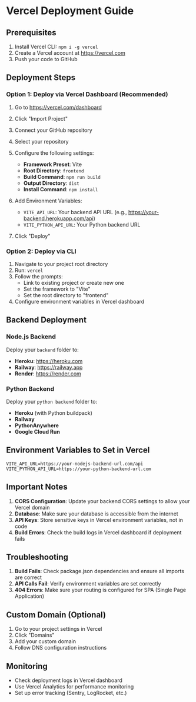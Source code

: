 # Vercel Deployment Guide

## Prerequisites
1. Install Vercel CLI: `npm i -g vercel`
2. Create a Vercel account at https://vercel.com
3. Push your code to GitHub

## Deployment Steps

### Option 1: Deploy via Vercel Dashboard (Recommended)
1. Go to https://vercel.com/dashboard
2. Click "Import Project"
3. Connect your GitHub repository
4. Select your repository
5. Configure the following settings:
   - **Framework Preset**: Vite
   - **Root Directory**: `frontend`
   - **Build Command**: `npm run build`
   - **Output Directory**: `dist`
   - **Install Command**: `npm install`

6. Add Environment Variables:
   - `VITE_API_URL`: Your backend API URL (e.g., https://your-backend.herokuapp.com/api)
   - `VITE_PYTHON_API_URL`: Your Python backend URL

7. Click "Deploy"

### Option 2: Deploy via CLI
1. Navigate to your project root directory
2. Run: `vercel`
3. Follow the prompts:
   - Link to existing project or create new one
   - Set the framework to "Vite"
   - Set the root directory to "frontend"
4. Configure environment variables in Vercel dashboard

## Backend Deployment

### Node.js Backend
Deploy your `backend` folder to:
- **Heroku**: https://heroku.com
- **Railway**: https://railway.app
- **Render**: https://render.com

### Python Backend
Deploy your `python backend` folder to:
- **Heroku** (with Python buildpack)
- **Railway**
- **PythonAnywhere**
- **Google Cloud Run**

## Environment Variables to Set in Vercel

```
VITE_API_URL=https://your-nodejs-backend-url.com/api
VITE_PYTHON_API_URL=https://your-python-backend-url.com
```

## Important Notes

1. **CORS Configuration**: Update your backend CORS settings to allow your Vercel domain
2. **Database**: Make sure your database is accessible from the internet
3. **API Keys**: Store sensitive keys in Vercel environment variables, not in code
4. **Build Errors**: Check the build logs in Vercel dashboard if deployment fails

## Troubleshooting

1. **Build Fails**: Check package.json dependencies and ensure all imports are correct
2. **API Calls Fail**: Verify environment variables are set correctly
3. **404 Errors**: Make sure your routing is configured for SPA (Single Page Application)

## Custom Domain (Optional)
1. Go to your project settings in Vercel
2. Click "Domains"
3. Add your custom domain
4. Follow DNS configuration instructions

## Monitoring
- Check deployment logs in Vercel dashboard
- Use Vercel Analytics for performance monitoring
- Set up error tracking (Sentry, LogRocket, etc.)
